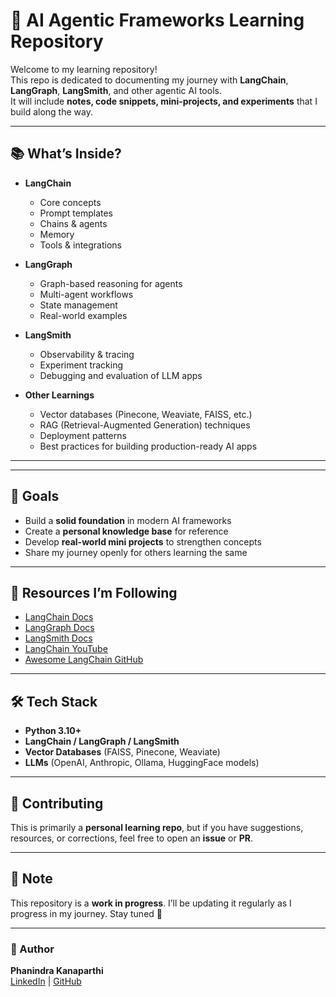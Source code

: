 # 🚀 AI Agentic Frameworks Learning Repository

Welcome to my learning repository!  
This repo is dedicated to documenting my journey with **LangChain**, **LangGraph**, **LangSmith**, and other agentic AI tools.  
It will include **notes, code snippets, mini-projects, and experiments** that I build along the way.

---

## 📚 What’s Inside?

- **LangChain**

  - Core concepts
  - Prompt templates
  - Chains & agents
  - Memory
  - Tools & integrations

- **LangGraph**

  - Graph-based reasoning for agents
  - Multi-agent workflows
  - State management
  - Real-world examples

- **LangSmith**

  - Observability & tracing
  - Experiment tracking
  - Debugging and evaluation of LLM apps

- **Other Learnings**
  - Vector databases (Pinecone, Weaviate, FAISS, etc.)
  - RAG (Retrieval-Augmented Generation) techniques
  - Deployment patterns
  - Best practices for building production-ready AI apps

---

---

## 🎯 Goals

- Build a **solid foundation** in modern AI frameworks
- Create a **personal knowledge base** for reference
- Develop **real-world mini projects** to strengthen concepts
- Share my journey openly for others learning the same

---

## 🔗 Resources I’m Following

- [LangChain Docs](https://docs.langchain.com)
- [LangGraph Docs](https://langchain-ai.github.io/langgraph/)
- [LangSmith Docs](https://docs.smith.langchain.com/)
- [LangChain YouTube](https://www.youtube.com/@LangChainAI)
- [Awesome LangChain GitHub](https://github.com/kyrolabs/awesome-langchain)

---

## 🛠️ Tech Stack

- **Python 3.10+**
- **LangChain / LangGraph / LangSmith**
- **Vector Databases** (FAISS, Pinecone, Weaviate)
- **LLMs** (OpenAI, Anthropic, Ollama, HuggingFace models)

---

## 🤝 Contributing

This is primarily a **personal learning repo**, but if you have suggestions, resources, or corrections, feel free to open an **issue** or **PR**.

---

## 📌 Note

This repository is a **work in progress**. I’ll be updating it regularly as I progress in my journey. Stay tuned 🚀

---

### 👤 Author

**Phanindra Kanaparthi**  
[LinkedIn](https://www.linkedin.com) | [GitHub](https://github.com)

